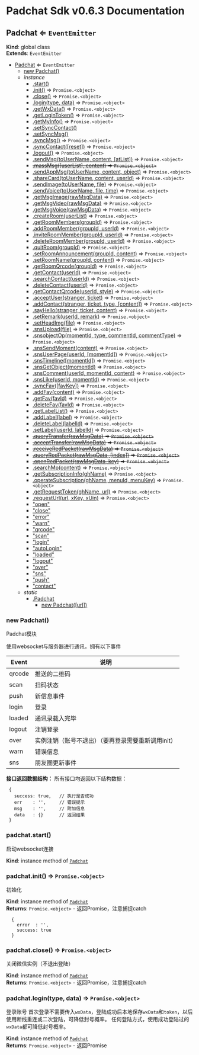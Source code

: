 # Padchat Sdk v0.6.3 Documentation

<a name="Padchat"></a>

## Padchat ⇐ <code>EventEmitter</code>
**Kind**: global class  
**Extends**: <code>EventEmitter</code>  

* [Padchat](#Padchat) ⇐ <code>EventEmitter</code>
    * [new Padchat()](#new_Padchat_new)
    * _instance_
        * [.start()](#Padchat+start)
        * [.init()](#Padchat+init) ⇒ <code>Promise.&lt;object&gt;</code>
        * [.close()](#Padchat+close) ⇒ <code>Promise.&lt;object&gt;</code>
        * [.login(type, data)](#Padchat+login) ⇒ <code>Promise.&lt;object&gt;</code>
        * [.getWxData()](#Padchat+getWxData) ⇒ <code>Promise.&lt;object&gt;</code>
        * [.getLoginToken()](#Padchat+getLoginToken) ⇒ <code>Promise.&lt;object&gt;</code>
        * [.getMyInfo()](#Padchat+getMyInfo) ⇒ <code>Promise.&lt;object&gt;</code>
        * [.setSyncContact()](#Padchat+setSyncContact)
        * [.setSyncMsg()](#Padchat+setSyncMsg)
        * [.syncMsg()](#Padchat+syncMsg) ⇒ <code>Promise.&lt;object&gt;</code>
        * [.syncContact([reset])](#Padchat+syncContact) ⇒ <code>Promise.&lt;object&gt;</code>
        * [.logout()](#Padchat+logout) ⇒ <code>Promise.&lt;object&gt;</code>
        * [.sendMsg(toUserName, content, [atList])](#Padchat+sendMsg) ⇒ <code>Promise.&lt;object&gt;</code>
        * ~~[.massMsg([userList], content)](#Padchat+massMsg) ⇒ <code>Promise.&lt;object&gt;</code>~~
        * [.sendAppMsg(toUserName, content, object)](#Padchat+sendAppMsg) ⇒ <code>Promise.&lt;object&gt;</code>
        * [.shareCard(toUserName, content, userId)](#Padchat+shareCard) ⇒ <code>Promise.&lt;object&gt;</code>
        * [.sendImage(toUserName, file)](#Padchat+sendImage) ⇒ <code>Promise.&lt;object&gt;</code>
        * [.sendVoice(toUserName, file, time)](#Padchat+sendVoice) ⇒ <code>Promise.&lt;object&gt;</code>
        * [.getMsgImage(rawMsgData)](#Padchat+getMsgImage) ⇒ <code>Promise.&lt;object&gt;</code>
        * [.getMsgVideo(rawMsgData)](#Padchat+getMsgVideo) ⇒ <code>Promise.&lt;object&gt;</code>
        * [.getMsgVoice(rawMsgData)](#Padchat+getMsgVoice) ⇒ <code>Promise.&lt;object&gt;</code>
        * [.createRoom(userList)](#Padchat+createRoom) ⇒ <code>Promise.&lt;object&gt;</code>
        * [.getRoomMembers(groupId)](#Padchat+getRoomMembers) ⇒ <code>Promise.&lt;object&gt;</code>
        * [.addRoomMember(groupId, userId)](#Padchat+addRoomMember) ⇒ <code>Promise.&lt;object&gt;</code>
        * [.inviteRoomMember(groupId, userId)](#Padchat+inviteRoomMember) ⇒ <code>Promise.&lt;object&gt;</code>
        * [.deleteRoomMember(groupId, userId)](#Padchat+deleteRoomMember) ⇒ <code>Promise.&lt;object&gt;</code>
        * [.quitRoom(groupId)](#Padchat+quitRoom) ⇒ <code>Promise.&lt;object&gt;</code>
        * [.setRoomAnnouncement(groupId, content)](#Padchat+setRoomAnnouncement) ⇒ <code>Promise.&lt;object&gt;</code>
        * [.setRoomName(groupId, content)](#Padchat+setRoomName) ⇒ <code>Promise.&lt;object&gt;</code>
        * [.getRoomQrcode(groupId)](#Padchat+getRoomQrcode) ⇒ <code>Promise.&lt;object&gt;</code>
        * [.getContact(userId)](#Padchat+getContact) ⇒ <code>Promise.&lt;object&gt;</code>
        * [.searchContact(userId)](#Padchat+searchContact) ⇒ <code>Promise.&lt;object&gt;</code>
        * [.deleteContact(userId)](#Padchat+deleteContact) ⇒ <code>Promise.&lt;object&gt;</code>
        * [.getContactQrcode(userId, style)](#Padchat+getContactQrcode) ⇒ <code>Promise.&lt;object&gt;</code>
        * [.acceptUser(stranger, ticket)](#Padchat+acceptUser) ⇒ <code>Promise.&lt;object&gt;</code>
        * [.addContact(stranger, ticket, type, [content])](#Padchat+addContact) ⇒ <code>Promise.&lt;object&gt;</code>
        * [.sayHello(stranger, ticket, content)](#Padchat+sayHello) ⇒ <code>Promise.&lt;object&gt;</code>
        * [.setRemark(userId, remark)](#Padchat+setRemark) ⇒ <code>Promise.&lt;object&gt;</code>
        * [.setHeadImg(file)](#Padchat+setHeadImg) ⇒ <code>Promise.&lt;object&gt;</code>
        * [.snsUpload(file)](#Padchat+snsUpload) ⇒ <code>Promise.&lt;object&gt;</code>
        * [.snsobjectOp(momentId, type, commentId, commentType)](#Padchat+snsobjectOp) ⇒ <code>Promise.&lt;object&gt;</code>
        * [.snsSendMoment(content)](#Padchat+snsSendMoment) ⇒ <code>Promise.&lt;object&gt;</code>
        * [.snsUserPage(userId, [momentId])](#Padchat+snsUserPage) ⇒ <code>Promise.&lt;object&gt;</code>
        * [.snsTimeline([momentId])](#Padchat+snsTimeline) ⇒ <code>Promise.&lt;object&gt;</code>
        * [.snsGetObject(momentId)](#Padchat+snsGetObject) ⇒ <code>Promise.&lt;object&gt;</code>
        * [.snsComment(userId, momentId, content)](#Padchat+snsComment) ⇒ <code>Promise.&lt;object&gt;</code>
        * [.snsLike(userId, momentId)](#Padchat+snsLike) ⇒ <code>Promise.&lt;object&gt;</code>
        * [.syncFav([favKey])](#Padchat+syncFav) ⇒ <code>Promise.&lt;object&gt;</code>
        * [.addFav(content)](#Padchat+addFav) ⇒ <code>Promise.&lt;object&gt;</code>
        * [.getFav(favId)](#Padchat+getFav) ⇒ <code>Promise.&lt;object&gt;</code>
        * [.deleteFav(favId)](#Padchat+deleteFav) ⇒ <code>Promise.&lt;object&gt;</code>
        * [.getLabelList()](#Padchat+getLabelList) ⇒ <code>Promise.&lt;object&gt;</code>
        * [.addLabel(label)](#Padchat+addLabel) ⇒ <code>Promise.&lt;object&gt;</code>
        * [.deleteLabel(labelId)](#Padchat+deleteLabel) ⇒ <code>Promise.&lt;object&gt;</code>
        * [.setLabel(userId, labelId)](#Padchat+setLabel) ⇒ <code>Promise.&lt;object&gt;</code>
        * ~~[.queryTransfer(rawMsgData)](#Padchat+queryTransfer) ⇒ <code>Promise.&lt;object&gt;</code>~~
        * ~~[.acceptTransfer(rawMsgData)](#Padchat+acceptTransfer) ⇒ <code>Promise.&lt;object&gt;</code>~~
        * ~~[.receiveRedPacket(rawMsgData)](#Padchat+receiveRedPacket) ⇒ <code>Promise.&lt;object&gt;</code>~~
        * ~~[.queryRedPacket(rawMsgData, [index])](#Padchat+queryRedPacket) ⇒ <code>Promise.&lt;object&gt;</code>~~
        * ~~[.openRedPacket(rawMsgData, key)](#Padchat+openRedPacket) ⇒ <code>Promise.&lt;object&gt;</code>~~
        * [.searchMp(content)](#Padchat+searchMp) ⇒ <code>Promise.&lt;object&gt;</code>
        * [.getSubscriptionInfo(ghName)](#Padchat+getSubscriptionInfo) ⇒ <code>Promise.&lt;object&gt;</code>
        * [.operateSubscription(ghName, menuId, menuKey)](#Padchat+operateSubscription) ⇒ <code>Promise.&lt;object&gt;</code>
        * [.getRequestToken(ghName, url)](#Padchat+getRequestToken) ⇒ <code>Promise.&lt;object&gt;</code>
        * [.requestUrl(url, xKey, xUin)](#Padchat+requestUrl) ⇒ <code>Promise.&lt;object&gt;</code>
        * ["open"](#Padchat+event_open)
        * ["close"](#Padchat+event_close)
        * ["error"](#Padchat+event_error)
        * ["warn"](#Padchat+event_warn)
        * ["qrcode"](#Padchat+event_qrcode)
        * ["scan"](#Padchat+event_scan)
        * ["login"](#Padchat+event_login)
        * ["autoLogin"](#Padchat+event_autoLogin)
        * ["loaded"](#Padchat+event_loaded)
        * ["logout"](#Padchat+event_logout)
        * ["over"](#Padchat+event_over)
        * ["sns"](#Padchat+event_sns)
        * ["push"](#Padchat+event_push)
        * ["contact"](#Padchat+event_contact)
    * _static_
        * [.Padchat](#Padchat.Padchat)
            * [new Padchat([url])](#new_Padchat.Padchat_new)

<a name="new_Padchat_new"></a>

### new Padchat()
Padchat模块

使用websocket与服务器进行通讯，拥有以下事件

Event | 说明
---- | ----
qrcode | 推送的二维码
scan | 扫码状态
push | 新信息事件
login | 登录
loaded | 通讯录载入完毕
logout | 注销登录
over | 实例注销（账号不退出）（要再登录需要重新调用init）
warn | 错误信息
sns | 朋友圈更新事件

**接口返回数据结构：** 所有接口均返回以下结构数据：
```
 {
   success: true,   // 执行是否成功
   err    : '',     // 错误提示
   msg    : '',     // 附加信息
   data   : {}      // 返回结果
 }
```

<a name="Padchat+start"></a>

### padchat.start()
启动websocket连接

**Kind**: instance method of [<code>Padchat</code>](#Padchat)  
<a name="Padchat+init"></a>

### padchat.init() ⇒ <code>Promise.&lt;object&gt;</code>
初始化

**Kind**: instance method of [<code>Padchat</code>](#Padchat)  
**Returns**: <code>Promise.&lt;object&gt;</code> - 返回Promise<object>，注意捕捉catch
```
  {
    error  : '',
    success: true
  }
```  
<a name="Padchat+close"></a>

### padchat.close() ⇒ <code>Promise.&lt;object&gt;</code>
关闭微信实例（不退出登陆）

**Kind**: instance method of [<code>Padchat</code>](#Padchat)  
**Returns**: <code>Promise.&lt;object&gt;</code> - 返回Promise<object>，注意捕捉catch  
<a name="Padchat+login"></a>

### padchat.login(type, data) ⇒ <code>Promise.&lt;object&gt;</code>
登录账号
首次登录不需要传入`wxData`，登陆成功后本地保存`wxData`和`token`，以后使用断线重连或二次登陆，可降低封号概率。
任何登陆方式，使用成功登陆过的`wxData`都可降低封号概率。

**Kind**: instance method of [<code>Padchat</code>](#Padchat)  
**Returns**: <code>Promise.&lt;object&gt;</code> - 返回Promise<object>，注意捕捉catch
```
  {
    error  : '',
    msg    : '请使用手机微信扫码登陆！',
    success: true
  }
```  

| Param | Type | Default | Description |
| --- | --- | --- | --- |
| type | <code>string</code> | <code>&quot;qrcode&quot;</code> | 登录类型，默认为扫码登录 <br> `auto` **断线重连**，用于短时间使用`wxData`和`token`再次登录。`token`有效期很短，如果登陆失败，建议使用二次登陆方式 <br> `request` **二次登陆**。需要提供`wxData`和`token`数据，手机端会弹出确认框，点击后登陆。不容易封号 <br> `qrcode` **扫码登录**（现在此模式已经可以返回二维码内容的url了） <br> `phone` **手机验证码登录**，建议配合`wxData`使用 <br> `user` **账号密码登录**，建议配合`wxData`使用 |
| data | <code>object</code> |  | 附加数据 |
| [data.wxData] | <code>string</code> |  | 设备信息数据，登录后使用 `getDeviceInfo` 接口获得。<br>使用此数据可免设备安全验证，不容易封号 |
| [data.token] | <code>string</code> |  | 使用用任意方式登录成功后，使用 `getAutoLoginData` 接口获得。 <br>此token有过期时间，断开登录状态一段时间后会过期。 |
| [data.phone] | <code>string</code> |  | 手机号 |
| [data.code] | <code>string</code> |  | 手机验证码 |
| [data.username] | <code>string</code> |  | 用户名/qq号/手机号 |
| [data.password] | <code>string</code> |  | 密码 |

**Example** *(扫码登陆)*  
```js
const wx = new Padchat()
wx.on('open',()=>{
  await wx.init()
  await wx.login('qrcode',{wxData:'xxx'})
})
```
**Example** *(账号密码登陆)*  
```js
const wx = new Padchat()
wx.on('open',()=>{
  await wx.init()
  await wx.login('user',{wxData:'xxx',username:'name',password:'123456'})
})
```
**Example** *(手机验证码)*  
```js
const wx = new Padchat()
wx.on('open',()=>{
  await wx.init()
  await wx.login('phone',{wxData:'xxx',phone:'13512345678',code:'123456'})
})
```
**Example** *(断线重连)*  
```js
const wx = new Padchat()
wx.on('open',()=>{
  await wx.init()
  await wx.login('auto',{wxData:'xxx',token:'xxxxx'})
})
```
**Example** *(二次登陆)*  
```js
const wx = new Padchat()
wx.on('open',()=>{
  await wx.init()
  await wx.login('request',{wxData:'xxx',token:'xxxxx'})
})
```
<a name="Padchat+getWxData"></a>

### padchat.getWxData() ⇒ <code>Promise.&lt;object&gt;</code>
获取设备62数据

事实上，只要你有一次登陆成功，以后一直用这个62数据，不需要更换。

**Kind**: instance method of [<code>Padchat</code>](#Padchat)  
**Returns**: <code>Promise.&lt;object&gt;</code> - 返回Promise<object>，注意捕捉catch
```
  {
    error: '', success: true,
    data :
      {
        wxData: 'xxxxx'  //设备62数据
      }
  }
```  
<a name="Padchat+getLoginToken"></a>

### padchat.getLoginToken() ⇒ <code>Promise.&lt;object&gt;</code>
获取二次登陆数据

**Kind**: instance method of [<code>Padchat</code>](#Padchat)  
**Returns**: <code>Promise.&lt;object&gt;</code> - 返回Promise<object>，注意捕捉catch
```
  {
    error  : '',
    success: true,
    data   :
      {
        message: '',
        status : 0,
        token  : 'xxxx',   //二次登陆token
        uin    : 14900000  //微信号uin，唯一值
      }
  }
```  
<a name="Padchat+getMyInfo"></a>

### padchat.getMyInfo() ⇒ <code>Promise.&lt;object&gt;</code>
获取微信号信息

**Kind**: instance method of [<code>Padchat</code>](#Padchat)  
**Returns**: <code>Promise.&lt;object&gt;</code> - 返回Promise<object>，注意捕捉catch
```
  {
    error  : '',
    success: true,
    data:
      {
        userName: 'wxid_xxxx',   //微信号id，注意不一定是微信号，全局唯一
        uin     : 101234567      //微信号uin，全局唯一
      }
  }
```  
<a name="Padchat+setSyncContact"></a>

### padchat.setSyncContact()
设置是否同步联系人

**Kind**: instance method of [<code>Padchat</code>](#Padchat)  
<a name="Padchat+setSyncMsg"></a>

### padchat.setSyncMsg()
设置是否同步消息

**Kind**: instance method of [<code>Padchat</code>](#Padchat)  
<a name="Padchat+syncMsg"></a>

### padchat.syncMsg() ⇒ <code>Promise.&lt;object&gt;</code>
同步消息

使用此接口手动触发同步消息，一般用于刚登陆后调用，可立即开始同步消息。
否则会在有新消息时才开始同步消息。

**Kind**: instance method of [<code>Padchat</code>](#Padchat)  
**Returns**: <code>Promise.&lt;object&gt;</code> - 返回Promise<object>，注意捕捉catch  
<a name="Padchat+syncContact"></a>

### padchat.syncContact([reset]) ⇒ <code>Promise.&lt;object&gt;</code>
同步通讯录

使用此接口可以触发同步通讯录，如果设置`reset`为`true`，则在通讯录同步完毕后触发`loaded`事件

**Kind**: instance method of [<code>Padchat</code>](#Padchat)  
**Returns**: <code>Promise.&lt;object&gt;</code> - 返回Promise<object>，注意捕捉catch  

| Param | Type | Default | Description |
| --- | --- | --- | --- |
| [reset] | <code>boolean</code> | <code>false</code> | 是否重置通讯录加载完毕状态 |

<a name="Padchat+logout"></a>

### padchat.logout() ⇒ <code>Promise.&lt;object&gt;</code>
退出登录

**Kind**: instance method of [<code>Padchat</code>](#Padchat)  
**Returns**: <code>Promise.&lt;object&gt;</code> - 返回Promise<object>，注意捕捉catch  
<a name="Padchat+sendMsg"></a>

### padchat.sendMsg(toUserName, content, [atList]) ⇒ <code>Promise.&lt;object&gt;</code>
发送文字信息

**Kind**: instance method of [<code>Padchat</code>](#Padchat)  
**Returns**: <code>Promise.&lt;object&gt;</code> - 返回Promise<object>，注意捕捉catch
```
  {
    error: '', success: true,
    data : {
      message: '',
      msgId  : '5172746684759824075',
      status : 0
    }
  }
```  

| Param | Type | Default | Description |
| --- | --- | --- | --- |
| toUserName | <code>string</code> |  | 接收者的wxid |
| content | <code>string</code> |  | 内容文本 |
| [atList] | <code>Array.&lt;string&gt;</code> | <code>[]</code> | 向群内发信息时，要@的用户wxid数组。 内容文本中要有@同样数量的用户昵称，不足时，将自动前缀空白的@符号及换行符 |

**Example** *(at群成员示例 - content内@了群成员昵称)*  
```js
wx.sendMsg('123456@chatroom','@nickname1 @nickname2 message body',['wxid1','wxid2'])
// 显示内容:
// `@nickname1 @nickname2 message body`
```
**Example** *(at群成员示例 - content内遗漏@群成员: )*  
```js
wx.sendMsg('123456@chatroom','@nickname1 message body',['wxid1','wxid2','wxid3'])
// 显示内容:
// `@@
// @nickname1 message body`
```
<a name="Padchat+massMsg"></a>

### ~~padchat.massMsg([userList], content) ⇒ <code>Promise.&lt;object&gt;</code>~~
***Deprecated***

群发文字信息

FIXME: 此接口有问题，暂停使用

**Kind**: instance method of [<code>Padchat</code>](#Padchat)  
**Returns**: <code>Promise.&lt;object&gt;</code> - 返回Promise<object>，注意捕捉catch  

| Param | Type | Default | Description |
| --- | --- | --- | --- |
| [userList] | <code>Array.&lt;string&gt;</code> | <code>[]</code> | 接收者wxid数组 |
| content | <code>string</code> |  | 内容文本 |

<a name="Padchat+sendAppMsg"></a>

### padchat.sendAppMsg(toUserName, content, object) ⇒ <code>Promise.&lt;object&gt;</code>
发送App消息(含小程序)

**Kind**: instance method of [<code>Padchat</code>](#Padchat)  
**Returns**: <code>Promise.&lt;object&gt;</code> - 返回Promise<object>，注意捕捉catch
```
  {
    error: '', success: true,
    data : {
      message: '',
      msgId  : '2195811529497100215',
      status : 0
    }
  }
```  

| Param | Type | Description |
| --- | --- | --- |
| toUserName | <code>string</code> | 接收者的wxid |
| content | <code>object</code> \| <code>string</code> | app消息体文本(appmsg xml结构) |
| object | <code>object</code> | app消息体对象(消息体文本和对象二选一) |
| [object.appid] | <code>string</code> | appid，忽略即可 |
| [object.sdkver] | <code>string</code> | sdk版本，忽略即可 |
| [object.title] | <code>string</code> | 标题 |
| [object.des] | <code>string</code> | 描述 |
| [object.url] | <code>string</code> | 链接url |
| [object.thumburl] | <code>string</code> | 缩略图url |

**Example** *(发送app消息对象)*  
```js
// 直接在第二个参数中传入消息体对象
await wx.sendAppMsg('filehelper',{
      appid    = '',   //appid，忽略即可
      sdkver   = '',   //sdk版本，忽略即可
      title    = '',   //标题
      des      = '',   //描述
      url      = '',   //链接url
      thumburl = '',   //缩略图url
    })
```
**Example** *(发送app消息体文本)*  
```js
// 如第二个参数传入非空文本，则忽略第三个参数
await wx.sendAppMsg('filehelper','<appmsg><title>标题</title><des>描述</des><action>view</action><type>5</type><showtype>0</showtype><content></content><url>http://wx.qq.com</url><thumburl>http://wx.qq.com/logo.png</thumburl></appmsg>')
```
<a name="Padchat+shareCard"></a>

### padchat.shareCard(toUserName, content, userId) ⇒ <code>Promise.&lt;object&gt;</code>
分享名片

**Kind**: instance method of [<code>Padchat</code>](#Padchat)  
**Returns**: <code>Promise.&lt;object&gt;</code> - 返回Promise<object>，注意捕捉catch
```
  {
    error: '', success: true,
    data : {
      message: '',
      msgId  : '1797099903789182796',
      status : 0
    }
  }
```  

| Param | Type | Description |
| --- | --- | --- |
| toUserName | <code>string</code> | 接收者的wxid |
| content | <code>string</code> | 内容文本 |
| userId | <code>string</code> | 被分享人wxid |

<a name="Padchat+sendImage"></a>

### padchat.sendImage(toUserName, file) ⇒ <code>Promise.&lt;object&gt;</code>
发送图片消息

**Kind**: instance method of [<code>Padchat</code>](#Padchat)  
**Returns**: <code>Promise.&lt;object&gt;</code> - 返回Promise<object>，注意捕捉catch
```
  {
    error: '', success: true,
    data : {
      message: '',
      msgId  : '1797099903789182796',
      status : 0
    }
  }
```  

| Param | Type | Description |
| --- | --- | --- |
| toUserName | <code>string</code> | 接收者的wxid |
| file | <code>Buffer</code> \| <code>string</code> | 图片Buffer数据或base64 |

<a name="Padchat+sendVoice"></a>

### padchat.sendVoice(toUserName, file, time) ⇒ <code>Promise.&lt;object&gt;</code>
发送语音消息
注意：只能发送silk格式的语音文件

**Kind**: instance method of [<code>Padchat</code>](#Padchat)  
**Returns**: <code>Promise.&lt;object&gt;</code> - 返回Promise<object>，注意捕捉catch
```
  {
    error: '', success: true,
    data : {
      data   : 2490,                   //语音文件尺寸
      message: '',
      msgId  : '136722815749654341',
      size   : 0,
      status : 0
    }
  }
```  

| Param | Type | Default | Description |
| --- | --- | --- | --- |
| toUserName | <code>string</code> |  | 接收者的wxid |
| file | <code>Buffer</code> \| <code>string</code> |  | 语音Buffer数据或base64 |
| time | <code>number</code> | <code>0</code> | 语音时间，单位为毫秒 |

<a name="Padchat+getMsgImage"></a>

### padchat.getMsgImage(rawMsgData) ⇒ <code>Promise.&lt;object&gt;</code>
获取消息原始图片

在push事件中收到的data数据是缩略图图片数据，使用本接口获取原图数据

**Kind**: instance method of [<code>Padchat</code>](#Padchat)  
**Returns**: <code>Promise.&lt;object&gt;</code> - 返回Promise<object>，注意捕捉catch
```
  {
    success: true,
    data   :
      {
        image  : 'base64_xxxx',   //base64编码的原图数据
        message: '',
        size   : 8139,            //图片数据尺寸
        status : 0
      }
  }
```  

| Param | Type | Description |
| --- | --- | --- |
| rawMsgData | <code>object</code> | 推送的消息结构体，即`push`事件中收到的Object |

<a name="Padchat+getMsgVideo"></a>

### padchat.getMsgVideo(rawMsgData) ⇒ <code>Promise.&lt;object&gt;</code>
获取消息原始视频

在push事件中只获得推送通知，不包含视频数据，需要使用本接口获取视频文件数据

**Kind**: instance method of [<code>Padchat</code>](#Padchat)  
**Returns**: <code>Promise.&lt;object&gt;</code> - 返回Promise<object>，注意捕捉catch
```
  {
    success: true,
    data   :
      {
        message: '',
        size   : 160036,        //视频数据尺寸
        status : 0,
        video  : 'base64_xxxx'  //base64编码的视频数据
      }
  }
```  

| Param | Type | Description |
| --- | --- | --- |
| rawMsgData | <code>object</code> | 推送的消息结构体，即`push`事件中收到的Object |

<a name="Padchat+getMsgVoice"></a>

### padchat.getMsgVoice(rawMsgData) ⇒ <code>Promise.&lt;object&gt;</code>
获取消息语音数据

这个接口获取到的与push事件中接收到的数据一致，是base64编码的silk格式语音数据

BUG: 超过60Kb的语音数据，只能拉取到60Kb，也就是说大约36~40秒以上的语音会丢失后边部分语音内容

**Kind**: instance method of [<code>Padchat</code>](#Padchat)  
**Returns**: <code>Promise.&lt;object&gt;</code> - 返回Promise<object>，注意捕捉catch
```
  {
    success: true,
    data   :
      {
        message: '',
        size   : 2490,          //语音数据尺寸
        status : 0,
        voice  : 'base64_xxxx'  //base64编码的语音数据
      }
  }
```  

| Param | Type | Description |
| --- | --- | --- |
| rawMsgData | <code>object</code> | 推送的消息结构体，即`push`事件中收到的Object |

<a name="Padchat+createRoom"></a>

### padchat.createRoom(userList) ⇒ <code>Promise.&lt;object&gt;</code>
创建群

注意：如果有用户存在问题不能进群，则会建群失败。
但判断是否成功应以`userName`字段

**Kind**: instance method of [<code>Padchat</code>](#Padchat)  
**Returns**: <code>Promise.&lt;object&gt;</code> - 返回Promise<object>，注意捕捉catch
```
  {
    success: true,
    data   :
      {
        message : 'Everything is OK',    //操作结果提示，失败为`MemberList are wrong`
        status  : 0,
        userName: '5658541000@chatroom'  //如果建群成功，则返回群id
      }
  }
```  

| Param | Type | Description |
| --- | --- | --- |
| userList | <code>Array.&lt;string&gt;</code> | 用户wxid数组 |

<a name="Padchat+getRoomMembers"></a>

### padchat.getRoomMembers(groupId) ⇒ <code>Promise.&lt;object&gt;</code>
获取群成员信息

**Kind**: instance method of [<code>Padchat</code>](#Padchat)  
**Returns**: <code>Promise.&lt;object&gt;</code> - 返回Promise<object>，注意捕捉catch
```
  {
    success: true,
    data   :
      {
        chatroomId: 700000001,
        count     : 3,           //群成员数量
        member    :              //群成员列表
         [{
            bigHead         : 'http://wx.qlogo.cn/xxx/0',     //大头像url
            chatroomNickName: '',                             //群内昵称
            invitedBy       : 'binsee',                       //进群邀请人
            nickName        : '小木匠',                          //昵称
            smallHead       : 'http://wx.qlogo.cn/xxx/132',   //小头像url
            userName        : 'wxid_xxxx'                     //wxid
          }],
        message : '',
        status  : 0,
        userName: '5658541000@chatroom'  //群id
      }
  }
```  

| Param | Type | Description |
| --- | --- | --- |
| groupId | <code>string</code> | 群id |

<a name="Padchat+addRoomMember"></a>

### padchat.addRoomMember(groupId, userId) ⇒ <code>Promise.&lt;object&gt;</code>
添加群成员

**Kind**: instance method of [<code>Padchat</code>](#Padchat)  
**Returns**: <code>Promise.&lt;object&gt;</code> - 返回Promise<object>，注意捕捉catch
```
  {
    success: true,
    data   : {
      message: 'Everything is OK',   //失败为`MemberList are wrong`
      status : 0
    }
  }
```  

| Param | Type | Description |
| --- | --- | --- |
| groupId | <code>string</code> | 群id |
| userId | <code>string</code> | 用户wxid |

<a name="Padchat+inviteRoomMember"></a>

### padchat.inviteRoomMember(groupId, userId) ⇒ <code>Promise.&lt;object&gt;</code>
邀请群成员
会给对方发送一条邀请消息，无法判断对方是否真的接收到

**Kind**: instance method of [<code>Padchat</code>](#Padchat)  
**Returns**: <code>Promise.&lt;object&gt;</code> - 返回Promise<object>，注意捕捉catch
```
  {
    success: true,
    data   : {
      message: '',
      status : 0
    }
  }
```  

| Param | Type | Description |
| --- | --- | --- |
| groupId | <code>string</code> | 群id |
| userId | <code>string</code> | 用户wxid |

<a name="Padchat+deleteRoomMember"></a>

### padchat.deleteRoomMember(groupId, userId) ⇒ <code>Promise.&lt;object&gt;</code>
删除群成员

**Kind**: instance method of [<code>Padchat</code>](#Padchat)  
**Returns**: <code>Promise.&lt;object&gt;</code> - 返回Promise<object>，注意捕捉catch
```
  {
    success: true,
    data   : {
      message: '',
      status : 0
    }
  }
```  

| Param | Type | Description |
| --- | --- | --- |
| groupId | <code>string</code> | 群id |
| userId | <code>string</code> | 用户wxid |

<a name="Padchat+quitRoom"></a>

### padchat.quitRoom(groupId) ⇒ <code>Promise.&lt;object&gt;</code>
退出群

**Kind**: instance method of [<code>Padchat</code>](#Padchat)  
**Returns**: <code>Promise.&lt;object&gt;</code> - 返回Promise<object>，注意捕捉catch
```
  {
    success: true,
    data   : {
      message: '',
      status : 0
    }
  }
```  

| Param | Type | Description |
| --- | --- | --- |
| groupId | <code>string</code> | 群id |

<a name="Padchat+setRoomAnnouncement"></a>

### padchat.setRoomAnnouncement(groupId, content) ⇒ <code>Promise.&lt;object&gt;</code>
设置群公告

**Kind**: instance method of [<code>Padchat</code>](#Padchat)  
**Returns**: <code>Promise.&lt;object&gt;</code> - 返回Promise<object>，注意捕捉catch
```
  {
    success: true,
    data   : {
      message: '',
      status : 0
    }
  }
```  

| Param | Type | Description |
| --- | --- | --- |
| groupId | <code>string</code> | 群id |
| content | <code>string</code> | 群公告内容 |

<a name="Padchat+setRoomName"></a>

### padchat.setRoomName(groupId, content) ⇒ <code>Promise.&lt;object&gt;</code>
设置群名称

**Kind**: instance method of [<code>Padchat</code>](#Padchat)  
**Returns**: <code>Promise.&lt;object&gt;</code> - 返回Promise<object>，注意捕捉catch
```
  {
    success: true,
    data   : {
      message: '',
      status : 0
    }
  }
```  

| Param | Type | Description |
| --- | --- | --- |
| groupId | <code>string</code> | 群id |
| content | <code>string</code> | 群名称 |

<a name="Padchat+getRoomQrcode"></a>

### padchat.getRoomQrcode(groupId) ⇒ <code>Promise.&lt;object&gt;</code>
获取微信群二维码

**Kind**: instance method of [<code>Padchat</code>](#Padchat)  
**Returns**: <code>Promise.&lt;object&gt;</code> - 返回Promise<object>，注意捕捉catch
```
  {
    success: true,
    data   :
      {
        footer : '该二维码7天内(4月13日前)有效，重新进入将更新',
        message: '',
        qrCode : '',                            //进群二维码图片base64
        status : 0
      }
  }
```  

| Param | Type | Description |
| --- | --- | --- |
| groupId | <code>string</code> | 群id |

<a name="Padchat+getContact"></a>

### padchat.getContact(userId) ⇒ <code>Promise.&lt;object&gt;</code>
获取用户/群信息

**Kind**: instance method of [<code>Padchat</code>](#Padchat)  
**Returns**: <code>Promise.&lt;object&gt;</code> - 返回Promise<object>，注意捕捉catch

微信用户/公众号返回：

```
  {
    success: true,
    data   :
      {
        bigHead        : 'http://wx.qlogo.cn/xxx/0',     //大头像url
        city           : 'mesa',                         //城市
        country        : 'CN',                           //国家
        intro          : '',                             //简介（公众号主体）
        label          : '',                             //（标签）
        message        : '',
        nickName       : '杉木',                           //昵称
        provincia      : 'Henan',                        //省份
        pyInitial      : 'SM',                           //昵称拼音简写
        quanPin        : 'shamu',                        //昵称拼音
        remark         : '',                             //备注
        remarkPyInitial: '',                             //备注拼音简写
        remarkQuanPin  : '',                             //备注拼音
        sex            : 1,                              //性别：1男2女
        signature      : '签名',                           //个性签名
        smallHead      : 'http://wx.qlogo.cn/xxx/132',   //小头像url
        status         : 0,
        stranger       : 'v1_xxx@stranger',              //用户v1码，从未加过好友则为空
        ticket         : 'v2_xxx@stranger',              //用户v2码，如果非空则为单向好友(非对方好友)
        userName       : 'binxxx'                        //用户wxid
      }
  }
```

微信群返回:

```
  {
    success: true,
    data   : {
      city           : '',
      country        : '',
      intro          : '',
      label          : '',
      member         : [],                            //群成员wxid数组
      message        : '',
      provincia      : '',
      remark         : '',
      sex            : 0,
      signature      : '',
      status         : 0,
      stranger       : 'v1_xxx@stranger',
      ticket         : '',
      bigHead        : '',
      chatroomId     : 700001234,
      chatroomOwner  : 'wxid_xxx',
      maxMemberCount : 500,                           //群最大人数
      memberCount    : 377,                           //群当前人数
      nickName       : 'Wechaty Developers\' Home',   //群名称
      pyInitial      : 'WECHATYDEVELOPERSHOME',
      quanPin        : 'WechatyDevelopersHome',
      remarkPyInitial: '',
      remarkQuanPin  : '',
      smallHead      : 'http://wx.qlogo.cn/xxx/0',    //群头像url
      userName       : '1234567890@chatroom'
    }
  }
```  

| Param | Type | Description |
| --- | --- | --- |
| userId | <code>string</code> | 用户wxid/群id |

<a name="Padchat+searchContact"></a>

### padchat.searchContact(userId) ⇒ <code>Promise.&lt;object&gt;</code>
搜索用户
可用此接口来判断是否已经加对方为好友

**Kind**: instance method of [<code>Padchat</code>](#Padchat)  
**Returns**: <code>Promise.&lt;object&gt;</code> - 返回Promise<object>，注意捕捉catch
```
  {
    success: true,
    data   :
      {
        bigHead  : 'http://wx.qlogo.cn/xxx/0',     //大头像url
        city     : 'mesa',                         //城市
        country  : 'CN',                           //国家
        message  : '',
        nickName : '杉木',                           //昵称
        provincia: 'Henan',                        //省份
        pyInitial: 'SM',                           //昵称拼音简写
        quanPin  : 'shamu',                        //昵称拼音
        sex      : 1,                              //性别：1男2女
        signature: '签名',                           //个性签名
        smallHead: 'http://wx.qlogo.cn/xxx/132',   //小头像url
        status   : 0,
        stranger : 'v1_xxx@stranger',              //好友为空，非好友显示v2码
        userName : 'binxxx'                        //是自己好友显示wxid，非好友为v1码
      }
  }
```  

| Param | Type | Description |
| --- | --- | --- |
| userId | <code>string</code> | 用户wxid |

<a name="Padchat+deleteContact"></a>

### padchat.deleteContact(userId) ⇒ <code>Promise.&lt;object&gt;</code>
删除好友

**Kind**: instance method of [<code>Padchat</code>](#Padchat)  
**Returns**: <code>Promise.&lt;object&gt;</code> - 返回Promise<object>，注意捕捉catch
```
  {
    success: true,
    data   : {
      message: '',
      status : 0
    }
  }
```  

| Param | Type | Description |
| --- | --- | --- |
| userId | <code>string</code> | 用户wxid |

<a name="Padchat+getContactQrcode"></a>

### padchat.getContactQrcode(userId, style) ⇒ <code>Promise.&lt;object&gt;</code>
获取用户二维码
仅限获取自己的二维码，无法获取其他人的二维码

**Kind**: instance method of [<code>Padchat</code>](#Padchat)  
**Returns**: <code>Promise.&lt;object&gt;</code> - 返回Promise<object>，注意捕捉catch
```
  {
    success: true,
    data   :
      {
        footer : '',
        message: '',
        qrCode : '',   //二维码图片base64
        status : 0
      }
  }
```  

| Param | Type | Default | Description |
| --- | --- | --- | --- |
| userId | <code>string</code> |  | 用户wxid |
| style | <code>Number</code> | <code>0</code> | 二维码风格。可用范围0-3 |

<a name="Padchat+acceptUser"></a>

### padchat.acceptUser(stranger, ticket) ⇒ <code>Promise.&lt;object&gt;</code>
通过好友验证

**Kind**: instance method of [<code>Padchat</code>](#Padchat)  
**Returns**: <code>Promise.&lt;object&gt;</code> - 返回Promise<object>，注意捕捉catch
```
  {
    success: true,
    data   : {
      message: '',
      status : 0
    }
  }
```  

| Param | Type | Description |
| --- | --- | --- |
| stranger | <code>string</code> | 用户stranger数据 |
| ticket | <code>string</code> | 用户ticket数据 |

<a name="Padchat+addContact"></a>

### padchat.addContact(stranger, ticket, type, [content]) ⇒ <code>Promise.&lt;object&gt;</code>
添加好友

**Kind**: instance method of [<code>Padchat</code>](#Padchat)  
**Returns**: <code>Promise.&lt;object&gt;</code> - 返回Promise<object>，注意捕捉catch
```
  {
    success: true,
    data   : {
      message: '',
      status : 0    //如果对方设置了验证，会返回-44
    }
  }
```  

| Param | Type | Default | Description |
| --- | --- | --- | --- |
| stranger | <code>string</code> |  | 用户stranger数据 |
| ticket | <code>string</code> |  | 用户ticket数据 |
| type | <code>Number</code> | <code>3</code> | 添加好友途径   <br> `0` : 通过微信号搜索   <br> `1` : 搜索QQ号   <br> `3` : 通过微信号搜索   <br> `4` : 通过QQ好友添加   <br> `8` : 通过群聊   <br> `12`: 来自QQ好友   <br> `14`: 通过群聊   <br> `15`: 通过搜索手机号   <br> `17`: 通过名片分享      //未验证   <br> `22`: 通过摇一摇打招呼方式  //未验证   <br> `25`: 通过漂流瓶       //未验证   <br> `30`: 通过二维码方式     //未验证 |
| [content] | <code>string</code> | <code>&quot;&#x27;&#x27;&quot;</code> | 验证信息 |

<a name="Padchat+sayHello"></a>

### padchat.sayHello(stranger, ticket, content) ⇒ <code>Promise.&lt;object&gt;</code>
打招呼
如果已经是好友，会收到由系统自动发送，来自对方的一条文本信息
“xx已通过你的朋友验证请求，现在可以开始聊天了”

**Kind**: instance method of [<code>Padchat</code>](#Padchat)  
**Returns**: <code>Promise.&lt;object&gt;</code> - 返回Promise<object>，注意捕捉catch
```
  {
    success: true,
    data   : {
      message: '',
      status : 0
    }
  }
```  

| Param | Type | Description |
| --- | --- | --- |
| stranger | <code>string</code> | 用户stranger数据 |
| ticket | <code>string</code> | 用户ticket数据 |
| content | <code>string</code> | 打招呼内容 |

<a name="Padchat+setRemark"></a>

### padchat.setRemark(userId, remark) ⇒ <code>Promise.&lt;object&gt;</code>
设置备注

**Kind**: instance method of [<code>Padchat</code>](#Padchat)  
**Returns**: <code>Promise.&lt;object&gt;</code> - 返回Promise<object>，注意捕捉catch
```
  {
    success: true,
    data   : {
      message: '',
      status : 0
    }
  }
```  

| Param | Type | Description |
| --- | --- | --- |
| userId | <code>string</code> | 用户wxid |
| remark | <code>string</code> | 备注名称 |

<a name="Padchat+setHeadImg"></a>

### padchat.setHeadImg(file) ⇒ <code>Promise.&lt;object&gt;</code>
设置头像

**Kind**: instance method of [<code>Padchat</code>](#Padchat)  
**Returns**: <code>Promise.&lt;object&gt;</code> - 返回Promise<object>，注意捕捉catch
```
    {
      success: true,
      data   :
        {
          bigHead  : 'http://wx.qlogo.cn/mmhead/ver_1/xxx/0',
          data     : 1527,                                        //图片文件尺寸
          message  : '',
          size     : 1527,                                        //图片文件尺寸
          smallHead: 'http://wx.qlogo.cn/mmhead/ver_1/xxx/132',
          status   : 0
        }
    }
```  

| Param | Type | Description |
| --- | --- | --- |
| file | <code>Buffer</code> \| <code>string</code> | 图片Buffer数据或base64 |

<a name="Padchat+snsUpload"></a>

### padchat.snsUpload(file) ⇒ <code>Promise.&lt;object&gt;</code>
上传图片到朋友圈
NOTE: 此接口只能上传图片，并不会将图片发到朋友圈中

**Kind**: instance method of [<code>Padchat</code>](#Padchat)  
**Returns**: <code>Promise.&lt;object&gt;</code> - 返回Promise<object>，注意捕捉catch
```
    {
      success: true,
      data   :
        {
          bigHead  : 'http://mmsns.qpic.cn/mmsns/xxx/0',
          data     : 1527,                                   //图片文件尺寸
          message  : '',
          size     : 1527,                                   //图片文件尺寸
          smallHead: 'http://mmsns.qpic.cn/mmsns/xxx/150',
          status   : 0
        }
    }
```  

| Param | Type | Description |
| --- | --- | --- |
| file | <code>Buffer</code> \| <code>string</code> | 图片Buffer数据或base64 |

<a name="Padchat+snsobjectOp"></a>

### padchat.snsobjectOp(momentId, type, commentId, commentType) ⇒ <code>Promise.&lt;object&gt;</code>
操作朋友圈

**Kind**: instance method of [<code>Padchat</code>](#Padchat)  
**Returns**: <code>Promise.&lt;object&gt;</code> - 返回Promise<object>，注意捕捉catch
```
  {
    success: true,
    data   : {
      message: '',
      status : 0
    }
  }
```  

| Param | Type | Default | Description |
| --- | --- | --- | --- |
| momentId | <code>string</code> |  | 朋友圈信息id |
| type | <code>Number</code> |  | 操作类型，1为删除朋友圈，4为删除评论，5为取消赞 |
| commentId | <code>Number</code> |  | 操作类型，当type为4时，对应删除评论的id，其他状态为0 |
| commentType | <code>Number</code> | <code>2</code> | 操作类型，当删除评论时可用，需与评论type字段一致 |

<a name="Padchat+snsSendMoment"></a>

### padchat.snsSendMoment(content) ⇒ <code>Promise.&lt;object&gt;</code>
发朋友圈

**Kind**: instance method of [<code>Padchat</code>](#Padchat)  
**Returns**: <code>Promise.&lt;object&gt;</code> - 返回Promise<object>，注意捕捉catch
```
  {
    success: true,
    data   :
      {
        data:
          {
            create_time: 1523015689,
            description:              //朋友圈信息xml结构体文本
            '<Timelineobject><id>12775981595019653292</id><username>wxid_xxx</username><createTime>1523015689</createTime><contentDesc>来自代码发的朋友圈</contentDesc><contentDescShowType>0</contentDescShowType><contentDescScene>3</contentDescScene><private>0</private><sightFolded>0</sightFolded><appInfo><id></id><version></version><appName></appName><installUrl></installUrl><fromUrl></fromUrl><isForceUpdate>0</isForceUpdate></appInfo><sourceUserName></sourceUserName><sourceNickName></sourceNickName><statisticsData></statisticsData><statExtStr></statExtStr><Contentobject><contentStyle>2</contentStyle><title></title><description></description><mediaList></mediaList><contentUrl></contentUrl></Contentobject><actionInfo><appMsg><messageAction></messageAction></appMsg></actionInfo><location poiClassifyId="" poiName="" poiAddress="" poiClassifyType="0" city=""></location><publicUserName></publicUserName><streamvideo><streamvideourl></streamvideourl><streamvideothumburl></streamvideothumburl><streamvideoweburl></streamvideoweburl></streamvideo></Timelineobject>',
            id       : '12775981595019653292',   //朋友圈信息id
            nick_name: '小木匠',
            user_name: 'wxid_xxxx'
          },
        message: '',
        status : 0
      }
  }
```  

| Param | Type | Description |
| --- | --- | --- |
| content | <code>string</code> | 文本内容或`Timelineobject`结构体文本 |

<a name="Padchat+snsUserPage"></a>

### padchat.snsUserPage(userId, [momentId]) ⇒ <code>Promise.&lt;object&gt;</code>
查看用户朋友圈

**Kind**: instance method of [<code>Padchat</code>](#Padchat)  
**Returns**: <code>Promise.&lt;object&gt;</code> - 返回Promise<object>，注意捕捉catch
```
  {
    success: true,
    data   :
      {
        count: 1,
        data :     //朋友圈信息结构数组（无评论和点赞数据）
          [{
            create_time: 1523015689,
            description: '<Timelineobject><id>12775981595019653292</id><username>wxid_xxx</username><createTime>1523015689</createTime><contentDesc>来自代码发的朋友圈</contentDesc><contentDescShowType>0</contentDescShowType><contentDescScene>3</contentDescScene><private>0</private> <sightFolded>0</sightFolded> <appInfo><id></id><version></version><appName></appName><installUrl></installUrl><fromUrl></fromUrl><isForceUpdate>0</isForceUpdate></appInfo> <sourceUserName></sourceUserName> <sourceNickName></sourceNickName> <statisticsData></statisticsData> <statExtStr></statExtStr> <Contentobject><contentStyle>2</contentStyle><title></title><description></description><mediaList></mediaList><contentUrl></contentUrl></Contentobject> <actionInfo><appMsg><messageAction></messageAction></appMsg></actionInfo> <location poiClassifyId="" poiName="" poiAddress="" poiClassifyType="0" city=""></location> <publicUserName></publicUserName> <streamvideo><streamvideourl></streamvideourl><streamvideothumburl></streamvideothumburl><streamvideoweburl></streamvideoweburl></streamvideo></Timelineobject> ',
            id         : '12775981595019653292',
            nick_name  : '小木匠',
            user_name  : 'wxid_xxx'
          }],
        message: '',
        page   : '81cb2ad01ebc219f',
        status : 0
      }
  }
```  

| Param | Type | Default | Description |
| --- | --- | --- | --- |
| userId | <code>string</code> |  | 用户wxid |
| [momentId] | <code>string</code> | <code>&quot;&#x27;&#x27;&quot;</code> | 朋友圈信息id 首次传入空即获取第一页，以后传入上次拉取的最后一条信息id |

<a name="Padchat+snsTimeline"></a>

### padchat.snsTimeline([momentId]) ⇒ <code>Promise.&lt;object&gt;</code>
查看朋友圈动态

**Kind**: instance method of [<code>Padchat</code>](#Padchat)  
**Returns**: <code>Promise.&lt;object&gt;</code> - 返回Promise<object>，注意捕捉catch
```
  {
    success: true,
    data   :
      {
        count: 1,
        data :     //朋友圈信息结构数组（无评论和点赞数据）
          [{
            create_time: 1523015689,
            description: '<Timelineobject><id>12775981595019653292</id><username>wxid_xxx</username><createTime>1523015689</createTime><contentDesc>来自代码发的朋友圈</contentDesc><contentDescShowType>0</contentDescShowType><contentDescScene>3</contentDescScene><private>0</private> <sightFolded>0</sightFolded> <appInfo><id></id><version></version><appName></appName><installUrl></installUrl><fromUrl></fromUrl><isForceUpdate>0</isForceUpdate></appInfo> <sourceUserName></sourceUserName> <sourceNickName></sourceNickName> <statisticsData></statisticsData> <statExtStr></statExtStr> <Contentobject><contentStyle>2</contentStyle><title></title><description></description><mediaList></mediaList><contentUrl></contentUrl></Contentobject> <actionInfo><appMsg><messageAction></messageAction></appMsg></actionInfo> <location poiClassifyId="" poiName="" poiAddress="" poiClassifyType="0" city=""></location> <publicUserName></publicUserName> <streamvideo><streamvideourl></streamvideourl><streamvideothumburl></streamvideothumburl><streamvideoweburl></streamvideoweburl></streamvideo></Timelineobject> ',
            id         : '12775981595019653292',
            nick_name  : '小木匠',
            user_name  : 'wxid_xxx'
          }],
        message: '',
        page   : '81cb2ad01ebc219f',
        status : 0
      }
  }
```  

| Param | Type | Default | Description |
| --- | --- | --- | --- |
| [momentId] | <code>string</code> | <code>&quot;&#x27;&#x27;&quot;</code> | 朋友圈信息id 首次传入空即获取第一页，以后传入上次拉取的最后一条信息id |

<a name="Padchat+snsGetObject"></a>

### padchat.snsGetObject(momentId) ⇒ <code>Promise.&lt;object&gt;</code>
获取朋友圈信息详情

**Kind**: instance method of [<code>Padchat</code>](#Padchat)  
**Returns**: <code>Promise.&lt;object&gt;</code> - 返回Promise<object>，注意捕捉catch
```
  {
    success: true,
    data   : {
      data   : {},   //朋友圈信息结构
      message: '',
      status : 0
    }
  }
```  

| Param | Type | Description |
| --- | --- | --- |
| momentId | <code>string</code> | 朋友圈信息id |

<a name="Padchat+snsComment"></a>

### padchat.snsComment(userId, momentId, content) ⇒ <code>Promise.&lt;object&gt;</code>
评论朋友圈

**Kind**: instance method of [<code>Padchat</code>](#Padchat)  
**Returns**: <code>Promise.&lt;object&gt;</code> - 返回Promise<object>，注意捕捉catch
```
  {
    success: true,
    data   : {
      data   : {},   //朋友圈信息结构
      message: '',
      status : 0
    }
  }
```  

| Param | Type | Description |
| --- | --- | --- |
| userId | <code>string</code> | 用户wxid |
| momentId | <code>string</code> | 朋友圈信息id |
| content | <code>string</code> | 内容文本 |

<a name="Padchat+snsLike"></a>

### padchat.snsLike(userId, momentId) ⇒ <code>Promise.&lt;object&gt;</code>
朋友圈点赞

**Kind**: instance method of [<code>Padchat</code>](#Padchat)  
**Returns**: <code>Promise.&lt;object&gt;</code> - 返回Promise<object>，注意捕捉catch
```
  {
    success: true,
    data   : {
      data   : {},   //朋友圈信息结构
      message: '',
      status : 0
    }
  }
```  

| Param | Type | Description |
| --- | --- | --- |
| userId | <code>string</code> | 用户wxid |
| momentId | <code>string</code> | 朋友圈信息id |

<a name="Padchat+syncFav"></a>

### padchat.syncFav([favKey]) ⇒ <code>Promise.&lt;object&gt;</code>
同步收藏消息

**Kind**: instance method of [<code>Padchat</code>](#Padchat)  
**Returns**: <code>Promise.&lt;object&gt;</code> - 返回Promise<object>，注意捕捉catch
```
  {
    success: true,
    data   :
      {
        continue: 0,
        data    :     //收藏消息列表，如果没有则为null
          [
            {
              flag: 0,            //首次标志，0为有效，1为已取消收藏
              id  : 3,            //收藏id
              seq : 652265243,    //收藏随机值
              time: 1515042008,   //收藏时间
              type: 5             //收藏类型：1文本;2图片;3语音;4视频;5图文消息
            }
          ],
        key    : 'kzTKsdjD6PM0bbQv+oP7vQ==',   //下次的同步key，类似分页
        message: '',
        status : 0
      }
  }
```  

| Param | Type | Default | Description |
| --- | --- | --- | --- |
| [favKey] | <code>string</code> | <code>&quot;&#x27;&#x27;&quot;</code> | 同步key，首次不用传入 |

<a name="Padchat+addFav"></a>

### padchat.addFav(content) ⇒ <code>Promise.&lt;object&gt;</code>
添加收藏

**Kind**: instance method of [<code>Padchat</code>](#Padchat)  
**Returns**: <code>Promise.&lt;object&gt;</code> - 返回Promise<object>，注意捕捉catch  

| Param | Type | Description |
| --- | --- | --- |
| content | <code>string</code> | 内容文本 |

<a name="Padchat+getFav"></a>

### padchat.getFav(favId) ⇒ <code>Promise.&lt;object&gt;</code>
获取收藏消息详情

**Kind**: instance method of [<code>Padchat</code>](#Padchat)  
**Returns**: <code>Promise.&lt;object&gt;</code> - 返回Promise<object>，注意捕捉catch
```
  {
    success: true,
    data   :
      {
        data:
          [
            , {
              flag  : 0,   //收藏状态：0为有效，1为无效(已删除)
              id    : 3,   //收藏id，如果为0则为无效收藏
              object:      //收藏对象结构体文本
                '<favitem type="5"><desc>DaoCloud 首席架构师王天青：下一代应用转型之道、术、器</desc><source sourcetype="1" sourceid="5353367357590009973"><fromusr>gh_4b6a20bcdd8b</fromusr><tousr>wxid_xxx</tousr><msgid>5353367357590009973</msgid><link>http://mp.weixin.qq.com/s?__biz=MzA5MzA2Njk5OA==&amp;mid=2650096972&amp;idx=1&amp;sn=8707378d0c0bdc0d14d1ac93972c5862&amp;chksm=886266d5bf15efc386050508a2cafb1adb806196f40f4f1bde8e944926c7fb6c6e54a14875c7&amp;scene=0#rd</link><brandid>gh_4b6a20bcdd8b</brandid></source><datalist count="1"><dataitem datatype="5" dataid="1e241bc540e4d5da8f0e580fbb2f7c1a" dataillegaltype="0" datasourceid="5353367357590009973"><datatitle>DaoCloud 首席架构师王天青：下一代应用转型之道、术、器</datatitle><datadesc>DaoCloud 受邀出席第13届信息化领袖峰会，立足于 DaoCloud 为传统企业数字化转型旅途中的丰富实践，与大家共话《下一代应用转型之道、术、器》，探讨如何“用新技术原力现代化你的企业应用”。</datadesc><dataext>http://mmbiz.qpic.cn/mmbiz_jpg/icGWTH9VkFq315HbKuKtWeWlcVDNPAswdhYA0kIskz0GcEQp6nJetC2aSBNfpibp1wKNHf8kYjUibkCF6SgbMIocw/640?wxtype=jpeg&amp;wxfrom=0</dataext></dataitem></datalist><weburlitem><pagethumb_url>http://mmbiz.qpic.cn/mmbiz_jpg/icGWTH9VkFq315HbKuKtWeWlcVDNPAswdhYA0kIskz0GcEQp6nJetC2aSBNfpibp1wKNHf8kYjUibkCF6SgbMIocw/640?wxtype=jpeg&amp;wxfrom=0</pagethumb_url></weburlitem><recommendtaglist></recommendtaglist></favitem>',
              //文本消息收藏结构
              // '<favitem type="1"><desc>接收到你发送的内容了!&#x0A;&#x0A;原内容：sync</desc><source sourcetype="1" sourceid="5451059336571949850"><fromusr>wxid_xxx</fromusr><tousr>binsee</tousr><msgid>5451059336571949850</msgid></source><taglist><tag>ted</tag><tag>hj</tag></taglist></favitem>'
              // 视频
              // '<favitem type="2"><source sourcetype="1" sourceid="786100356842168336"><fromusr>wxid_xxx</fromusr><tousr>4674258153@chatroom</tousr><realchatname>wxid_xxx</realchatname><msgid>786100356842168336</msgid></source><datalist count="1"><dataitem datatype="2" dataid="2b4d63555959bd7ffb62722e8c186030" dataillegaltype="0" datasourceid="786100356842168336"><cdn_thumburl>304c02010004453043020100020408eddd7c02030f4fed020419a0360a02045ac9271704206162313437386338616237383833333266336564343335666166363435646331020227110201000400</cdn_thumburl><cdn_dataurl>304c02010004453043020100020408eddd7c02030f4fed0204b94c716402045ac9271704203865383031656465633132333661303939346365663837643165316539363663020227110201000400</cdn_dataurl><cdn_thumbkey>ab1478c8ab788332f3ed435faf645dc1</cdn_thumbkey><cdn_datakey>8e801edec1236a0994cef87d1e1e966c</cdn_datakey><fullmd5>8e801edec1236a0994cef87d1e1e966c</fullmd5><head256md5>324b6cffbba04142bfabf5cdd0621b40</head256md5><fullsize>92377</fullsize><thumbfullmd5>ab1478c8ab788332f3ed435faf645dc1</thumbfullmd5><thumbhead256md5>4fcedfae8fcaa571504c5fd9f2abfa0a</thumbhead256md5><thumbfullsize>5658</thumbfullsize><datadesc></datadesc><datatitle></datatitle></dataitem></datalist><recommendtaglist></recommendtaglist></favitem>'
              // 语音
              // '<favitem type=\'3\'><source sourcetype=\'1\' sourceid=\'3687245278820959898\'><fromusr>wxid_xxx</fromusr><tousr>4674258153@chatroom</tousr><realchatname>wxid_xxx</realchatname><msgid>3687245278820959898</msgid></source><datalist count=\'1\'><dataitem datatype=\'3\' dataid=\'b1b222bcf285270772bf8698b2933bc7\' dataillegaltype=\'0\' datasourceid=\'3687245278820959898\'><datafmt>silk</datafmt><cdn_dataurl>304c02010004453043020100020408eddd7c02030f4fed020419a2360a02045ac9271104203064643962326231623464663936626433383831313136646235333831343537020227110201000400</cdn_dataurl><cdn_datakey>0dd9b2b1b4df96bd3881116db5381457</cdn_datakey><duration>2465</duration><fullmd5>0dd9b2b1b4df96bd3881116db5381457</fullmd5><head256md5>d348a2942af6d188100855d48dc75373</head256md5><fullsize>4186</fullsize></dataitem></datalist></favitem>'
              seq   : 652265243,
              status: 0,           //0为有效收藏，1为无效收藏
              time  : 1515042008
            }
          ],
        message: '',
        status : 0
      }
  }
```  

| Param | Type | Description |
| --- | --- | --- |
| favId | <code>Number</code> | 收藏id |

<a name="Padchat+deleteFav"></a>

### padchat.deleteFav(favId) ⇒ <code>Promise.&lt;object&gt;</code>
删除收藏

**Kind**: instance method of [<code>Padchat</code>](#Padchat)  
**Returns**: <code>Promise.&lt;object&gt;</code> - 返回Promise<object>，注意捕捉catch
```
  {
    success: true,
    data   :
      {
        data:
          [
            {
              flag  : 0,
              id    : 0,
              object: '',
              seq   : 0,
              status: 1,    //返回删除的收藏id
              time  : 0
            },
          ],
        message: '',
        status : 0
      }
  }
```  

| Param | Type | Description |
| --- | --- | --- |
| favId | <code>Number</code> | 收藏id |

<a name="Padchat+getLabelList"></a>

### padchat.getLabelList() ⇒ <code>Promise.&lt;object&gt;</code>
获取所有标签

**Kind**: instance method of [<code>Padchat</code>](#Padchat)  
**Returns**: <code>Promise.&lt;object&gt;</code> - 返回Promise<object>，注意捕捉catch
```
  {
    success: true,
    data   :
      {
        label:   //标签列表
          [{
            id  : 1,      //标签id
            name: '测试标签'  //标签名称
          }],
        message: '',
        status : 0
      }
  }
```  
<a name="Padchat+addLabel"></a>

### padchat.addLabel(label) ⇒ <code>Promise.&lt;object&gt;</code>
添加标签

**Kind**: instance method of [<code>Padchat</code>](#Padchat)  
**Returns**: <code>Promise.&lt;object&gt;</code> - 返回Promise<object>，注意捕捉catch
```
  {
    success: true,
    data   : {
      message: '',
      status : 0
    }
  }
```  

| Param | Type | Description |
| --- | --- | --- |
| label | <code>string</code> | 标签名称 |

<a name="Padchat+deleteLabel"></a>

### padchat.deleteLabel(labelId) ⇒ <code>Promise.&lt;object&gt;</code>
删除标签

**Kind**: instance method of [<code>Padchat</code>](#Padchat)  
**Returns**: <code>Promise.&lt;object&gt;</code> - 返回Promise<object>，注意捕捉catch
```
  {
    success: true,
    data   : {
      message: '',
      status : 0
    }
  }
```  

| Param | Type | Description |
| --- | --- | --- |
| labelId | <code>string</code> | 标签id，注意是id是string类型 |

<a name="Padchat+setLabel"></a>

### padchat.setLabel(userId, labelId) ⇒ <code>Promise.&lt;object&gt;</code>
设置用户标签

**Kind**: instance method of [<code>Padchat</code>](#Padchat)  
**Returns**: <code>Promise.&lt;object&gt;</code> - 返回Promise<object>，注意捕捉catch
```
  {
    success: true,
    data   : {
      message: '',
      status : 0
    }
  }
```  

| Param | Type | Description |
| --- | --- | --- |
| userId | <code>string</code> | 用户wxid |
| labelId | <code>string</code> | 标签id |

<a name="Padchat+queryTransfer"></a>

### ~~padchat.queryTransfer(rawMsgData) ⇒ <code>Promise.&lt;object&gt;</code>~~
***Deprecated***

查看转账消息

**Kind**: instance method of [<code>Padchat</code>](#Padchat)  
**Returns**: <code>Promise.&lt;object&gt;</code> - 返回Promise<object>，注意捕捉catch
```
  {
    success: true,
    data   :
      {
        external:
          {
            retcode       : '0',
            retmsg        : 'ok',
            fee           : 20,                      //转账金额(单位为分)
            transStatus   : 2000,                    //状态:2000未收款;2001已收款
            feeType       : '1',
            payTime       : 1523176700,
            modifyTime    : 0,
            refundBankType: 'BANK',
            payerName     : 'binsee',
            receiverName  : 'wxid_8z66rux8lysr22',
            statusDesc    : '待确认收款',                 //收款描述
            // '已收钱'       //已收款
            // '待%s确认收款' //等待对方收款
            // '%s已收钱'     //对方已收款
            statusSupplementary: '',   //状态补充信息
            // 未领取：
            // '1天内未确认，将退还给对方。<_wc_custom_link_ href="weixin://wcpay/transfer/rebacksendmsg">立即退还</_wc_custom_link_>',
            delayConfirmFlag: 0,
            //
            // 已领取：
            // '<_wc_custom_link_ href="weixin://wcpay/transfer/watchbalance">查看零钱</_wc_custom_link_>'
            //
            // 等待对方收款:
            // '1天内朋友未确认，将退还给你。<_wc_custom_link_ href="weixin://wcpay/transfer/retrysendmsg">重发转账消息</_wc_custom_link_>'
            isPayer: false
            //
            // 对方已收款为空
          },
        message: '',
        status : 0
      }
  }
```  

| Param | Type | Description |
| --- | --- | --- |
| rawMsgData | <code>object</code> | 推送的消息结构体，即`push`事件中收到的Object |

<a name="Padchat+acceptTransfer"></a>

### ~~padchat.acceptTransfer(rawMsgData) ⇒ <code>Promise.&lt;object&gt;</code>~~
***Deprecated***

接受转账

**Kind**: instance method of [<code>Padchat</code>](#Padchat)  
**Returns**: <code>Promise.&lt;object&gt;</code> - 返回Promise<object>，注意捕捉catch
```
  {
    success: true,
    data   :
      {
        external:
          {
            fee     : 20,          //转账金额(单位为分)
            payer   : '085exxx',   //付款id
            receiver: '085exxx',   //接收id
            retcode : '0',
            retmsg  : 'ok',
            feeType : '1'
          },
        message: '',
        status : 0
      }
  }
```  

| Param | Type | Description |
| --- | --- | --- |
| rawMsgData | <code>object</code> | 推送的消息结构体，即`push`事件中收到的Object |

<a name="Padchat+receiveRedPacket"></a>

### ~~padchat.receiveRedPacket(rawMsgData) ⇒ <code>Promise.&lt;object&gt;</code>~~
***Deprecated***

接收红包

**Kind**: instance method of [<code>Padchat</code>](#Padchat)  
**Returns**: <code>Promise.&lt;object&gt;</code> - 返回Promise<object>，注意捕捉catch
```
  {
    success: true,
    data   :
      {
        external:   //扩展数据结构
          {
            retcode         : 0,
            retmsg          : 'ok',
            sendId          : '10000xxx',      //发送id
            wishing         : '发3个红包',         //红包祝语
            isSender        : 0,               //是否自己发送
            receiveStatus   : 0,               //接收状态:0未接收;2已领取
            hbStatus        : 3,               //红包状态：3未领取完;4已领取完毕
            statusMess      : '发了一个红包，金额随机',   //
            hbType          : 1,               //红包类型
            watermark       : '',
            sendUserName    : 'binsee',        //发送者wxid
            timingIdentifier: 'C6E370xxx',
            agreeDuty       :                  //未知含义，非必然
              {
                title                 : '',
                serviceProtocolWording: '',
                serviceProtocolUrl    : '',
                buttonWording         : '',
                delayExpiredTime      : 0,
                agreedFlag            : 1
              }
          },
        key    : 'C6E370xxx',   //红包key，用于领取红包
        message: '',
        status : 0
      }
  }
```  

| Param | Type | Description |
| --- | --- | --- |
| rawMsgData | <code>object</code> | 推送的消息结构体，即`push`事件中收到的Object |

<a name="Padchat+queryRedPacket"></a>

### ~~padchat.queryRedPacket(rawMsgData, [index]) ⇒ <code>Promise.&lt;object&gt;</code>~~
***Deprecated***

查看红包信息
NOTE: 如果是别人发的红包，未领取且未领取完毕时，无法取到红包信息

**Kind**: instance method of [<code>Padchat</code>](#Padchat)  
**Returns**: <code>Promise.&lt;object&gt;</code> - 返回Promise<object>，注意捕捉catch
未先接收红包返回结果：
```
  {
    success: true,
    data   :
      {
        external:   //扩展数据
          {
            retcode        : 0,
            retmsg         : 'ok',
            operationHeader: [0],
            record         : [0]
          },
        message: '',
        status : 0
      }
  }
```

接收红包后查询结果：
```
  {
    success: true,
    data   :
      {
        external:
          {
            retcode        : 0,
            retmsg         : 'ok',
            recNum         : 2,            //已领取数
            totalNum       : 2,            //红包个数
            totalAmount    : 100,          //红包总金额(单位为分)
            sendId         : '10000xxx',   //发送id
            amount         : 85,           //领取到金额(单位为分)
            wishing        : 'Hello!',     //红包祝语
            isSender       : 1,            //是否是自己发送的
            receiveId      : '10000xxx',   //接收id
            hasWriteAnswer : 1,            //是否已写回复
            operationHeader: [],           //未知
            hbType         : 1,            //红包类型
            isContinue     : 0,            //是否已领取完
            hbStatus       : 3,            //红包状态：2未领取;3未领取完;4已领取完毕
            // 普通红包或单发红包是2，随机红包是3或4
            receiveStatus: 2,        //接收状态:0未接收;2已领取
            statusMess   : '成功领到',   //状态提示，未领取为空
            headTitle    : '',       //红包头部标题
            // '已领取1/2个，共0.01/0.02元'   //自己发的红包未领取完时
            // '2个红包共1.00元，15秒被抢光'   //自己发的红包未领取完时
            // '领取2/3个'                   //别人发的红包未领取完时
            // '2个红包，42秒被抢光'          //别人发的红包未领取完时
            canShare : 0,     //是否可分享
            hbKind   : 1,     //红包种类
            recAmount: 100,   //已领取金额(单位为分)
            record   :
              [
                {
                  receiveAmount: 85,             //领取金额(单位为分)
                  receiveTime  : '1523169782',   //领取时间戳字符串
                  answer       : '',             //领取者留言，仅查询接口有效
                  receiveId    : '10000xxx',
                  state        : 1,
                  gameTips     : '手气最佳',         //仅红包领取完毕时，手气最佳者有此字段
                  receiveOpenId: '10000xxx',
                  userName     : 'wxid_xxx'      //领取者wxid
                },
                {
                  receiveAmount: 15,
                  receiveTime  : '1523174612',
                  answer       : '谢谢红包',
                  receiveId    : '1000039501001804086017706218338',
                  state        : 1,
                  receiveOpenId: '1000039501001804086017706218338',
                  userName     : 'binsee'
                },
              ],
            operationTail:   //操作提示：仅自己发的红包有效
              {
                name   : '未领取的红包，将于24小时后发起退款',
                type   : 'Text',
                content: '',
                enable : 1,
                iconUrl: '',
                ossKey : 4294967295
              },
            atomicFunc   : { enable: 0 },
            jumpChange   : 1,
            changeWording: '已存入零钱，可直接提现',   //查询接口返回'已存入零钱，可直接转账'
            sendUserName : 'wxid_xxx'       //发送者wxid
          },
        message: '',
        status : 0
      }
  }
```  

| Param | Type | Default | Description |
| --- | --- | --- | --- |
| rawMsgData | <code>object</code> |  | 推送的消息结构体，即`push`事件中收到的Object |
| [index] | <code>Number</code> | <code>0</code> | 列表索引。 每页11个，查看第二页11，查看第三页22，以此类推 |

<a name="Padchat+openRedPacket"></a>

### ~~padchat.openRedPacket(rawMsgData, key) ⇒ <code>Promise.&lt;object&gt;</code>~~
***Deprecated***

领取红包

**Kind**: instance method of [<code>Padchat</code>](#Padchat)  
**Returns**: <code>Promise.&lt;object&gt;</code> - 返回Promise<object>，注意捕捉catch
已领取过红包：
```
  {
    success: true,
    data   :
      {
        external: {
          retcode: 268502336,
          retmsg : '你已领取过该红包'
        },
        message: '',
        status : 0
      }
  }
```

未领取过的红包：
```
  {
    success: true,
    data   :
      {
        external:
          {
            retcode        : 0,
            retmsg         : 'ok',
            sendId         : '1000039501201804087013251181768',
            amount         : 1,
            recNum         : 2,
            recAmount      : 2,
            totalNum       : 3,
            totalAmount    : 4,
            hasWriteAnswer : 0,
            hbType         : 1,
            isSender       : 0,
            isContinue     : 0,
            receiveStatus  : 2,
            hbStatus       : 3,
            statusMess     : '',
            wishing        : '发3个红包',
            receiveId      : '1000039501001804087013251181768',
            headTitle      : '领取2/3个',
            canShare       : 0,
            operationHeader: [],
            record         :
              [
                {
                  receiveAmount: 1,
                  receiveTime  : '1523171198',
                  answer       : '',
                  receiveId    : '1000039501001804087013251181768',
                  state        : 1,
                  receiveOpenId: '1000039501001804087013251181768',
                  userName     : 'wxid_xxx'
                },
                {
                  receiveAmount: 1,
                  receiveTime  : '1523170992',
                  answer       : '',
                  receiveId    : '1000039501000804087013251181768',
                  state        : 1,
                  receiveOpenId: '1000039501000804087013251181768',
                  userName     : 'binsee'
                }
              ],
            watermark       : '',
            jumpChange      : 1,
            changeWording   : '已存入零钱，可直接提现',
            sendUserName    : 'binsee',
            SystemMsgContext:                 //系统消息内容
            '<img src="SystemMessages_HongbaoIcon.png"/>  你领取了$binsee$的<_wc_custom_link_ color="#FD9931" href="weixin://weixinhongbao/opendetail?sendid=1000039501201804087013251181768&sign=68b9858edbc9ff8a88fb8c8fa987edaad88078b31daf6e7af4dba06e78849e50b29a3c1d10bad4893aff116a0db80c7d8a3aa96a5247e1ed095d88e66983fc6fd9f6f6dc8243411ef97727cf0bc698c3&ver=6">红包</_wc_custom_link_>',
            sessionUserName: '4674258153@chatroom',   //会话wxid/chatroom
            realNameInfo   : { guideFlag: 0 }
          },
        message: '',
        status : 0
      }
  }
```  

| Param | Type | Description |
| --- | --- | --- |
| rawMsgData | <code>object</code> | 推送的消息结构体，即`push`事件中收到的Object |
| key | <code>string</code> | 红包的验证key，通过调用 receiveRedPacket 获得 |

<a name="Padchat+searchMp"></a>

### padchat.searchMp(content) ⇒ <code>Promise.&lt;object&gt;</code>
搜索公众号

**Kind**: instance method of [<code>Padchat</code>](#Padchat)  
**Returns**: <code>Promise.&lt;object&gt;</code> - 返回Promise<object>，注意捕捉catch
```
  {
    success: true,
    data   :
      {
        code: 0,
        info:
          {
            continueFlag: 1,   //仍有数据标志
            cookies     :      //cookie数据
              {
                businessType: 1,
                isHomepage  : 1,
                query       : '"腾讯"',
                scene       : 2
              },
            data:   //返回的搜索相关数据
              [{
                count: 20,
                items:      //搜索结果列表
                  [{
                    aliasName: 'tencent',
                    brandFlag: 2,
                    brandInfo:
                      {
                        urls:
                          [{
                            title: '查看历史消息',
                            url  :
                              'http://mp.weixin.qq.com/mp/getmasssendmsg?__biz=MzA3NDEyMDgzMw==#wechat_webview_type=1&wechat_redirect',
                            titleKey: '__mp_wording__brandinfo_history_massmsg'
                          }]
                      },
                    docID: '3074120833',
                    externalInfo:
                      {
                        Appid: 'wx06441a33a2a67de4',
                        BindWxaInfo:
                          {
                            wxaEntryInfo:
                              [{
                                title   : '腾讯+',
                                username: 'gh_3a5568e1268b@app',
                                iconUrl : 'http://mmbiz.qpic.cn/mmbiz_png/xxx/0?wx_fmt=png'
                              }]
                          },
                        FunctionFlag           : 1,
                        InteractiveMode        : '2',
                        IsAgreeProtocol        : '1',
                        IsHideInputToolbarInMsg: '0',
                        IsShowHeadImgInMsg     : '1',
                        RegisterSource         :
                          {
                            IntroUrl:
                              'http://mp.weixin.qq.com/mp/getverifyinfo?__biz=MzA3NDEyMDgzMw==&type=reg_info#wechat_redirect',
                            RegisterBody: '深圳市腾讯计算机系统有限公司'
                          },
                        RoleId        : '1',
                        ScanQRCodeType: 1,
                        ServiceType   : 0,
                        VerifySource  :
                          {
                            Description: '深圳市腾讯计算机系统有限公司',
                            IntroUrl   :
                              'http://mp.weixin.qq.com/mp/getverifyinfo?__biz=MzA3NDEyMDgzMw==#wechat_webview_type=1&wechat_redirect',
                            Type         : 0,
                            VerifyBizType: 1
                          }
                      },
                    friendsFollowCount: 0,
                    headHDImgUrl      : 'http://wx.qlogo.cn/mmhead/xxx/0',
                    headImgUrl        : 'http://wx.qlogo.cn/mmhead/xxx/132',
                    iconUrl           : 'http://mmbiz.qpic.cn/mmbiz_png/xxx/0?wx_fmt=png',
                    nickName          : '腾讯',
                    nickNameHighlight : '<em class="highlight">腾讯</em>',
                    segQuery          : ' 腾讯',
                    signature         : '腾讯公司唯一官方帐号。',
                    signatureHighlight: '<em class="highlight">腾讯</em>公司唯一官方帐号。',
                    userName          : 'gh_88b080670a71',
                    verifyFlag        : 24
                  }],
                keywordList: ['腾讯'],
                resultType : 0,
                title      : '公众号',
                totalCount : 1900,
                type       : 1
              }],
            direction : 2,
            exposeMs  : 500,
            isDivide  : 0,
            isExpose  : 1,
            isHomePage: 1,
            lang      : 'zh_CN',
            monitorMs : 100,
            offset    : 20,
            query     : '"腾讯"',
            resultType: 0,
            ret       : 0,
            searchID  : '18232918846508425807'
          },
        message: '',
        offset : 20,
        status : 0
      }
  }
```  

| Param | Type | Description |
| --- | --- | --- |
| content | <code>string</code> | 公众号名称等关键字 |

<a name="Padchat+getSubscriptionInfo"></a>

### padchat.getSubscriptionInfo(ghName) ⇒ <code>Promise.&lt;object&gt;</code>
获取公众号信息

**Kind**: instance method of [<code>Padchat</code>](#Padchat)  
**Returns**: <code>Promise.&lt;object&gt;</code> - 返回Promise<object>，注意捕捉catch
```
  {
    success: true,
    data   :
      {
        info:
          {
            alias        : 'tencent',
            appid        : 'wx06441a33a2a67de4',
            bigHeadImgUrl: 'http://wx.qlogo.cn/mmhead/xxx/0',
            bindKFUin    : '0',
            bindWxaInfo  :
              {
                wxaEntryInfo:
                  [{
                    username: 'gh_3a5568e1268b@app',
                    title   : '腾讯+',
                    iconUrl : 'http://mmbiz.qpic.cn/mmbiz_png/xxx/0?wx_fmt=png'
                  }],
                bizEntryInfo: []
              },
            bitMask     : '4294967295',
            brandIconURL: 'http://mmbiz.qpic.cn/mmbiz_png/xxx/0?wx_fmt=png',
            brandInfo   :
              {
                urls:
                  [{
                    title   : '查看历史消息',
                    url     : 'http://mp.weixin.qq.com/mp/getmasssendmsg?xxxx',
                    titleKey: '__mp_wording__brandinfo_history_massmsg'
                  }]
              },
            functionFlag           : '1',
            interactiveMode        : '2',
            isAgreeProtocol        : '1',
            isHideInputToolbarInMsg: '0',
            isShowHeadImgInMsg     : '1',
            mmBizMenu              :
              {
                uin            : 3074120833,
                version        : 425306837,
                interactiveMode: 2,
                updateTime     : 1518401098,
                buttonList     :
                  [
                    {
                      id   : 425306837,
                      type : 0,
                      name : '产品体验',
                      key  : 'rselfmenu_2',
                      value: '',
                      subButtonList:
                        [{
                          id           : 425306837,
                          type         : 2,
                          name         : '往期内测',
                          key          : 'rselfmenu_2_1',
                          value        : 'http://mp.weixin.qq.com/mp/xxxxx',
                          subButtonList: [],
                          nativeUrl    : ''
                        }],
                      nativeUrl: ''
                    }]
              },
            nickName : '腾讯',
            pyInitial: 'TX',
            quanPin  : 'tengxun',
            registerSource:
              {
                registerBody: '深圳市腾讯计算机系统有限公司',
                introUrl    : 'http://mp.weixin.qq.com/mp/getverifyinfo?xxxx'
              },
            roleId         : '1',
            scanQRCodeType : '1',
            serviceType    : '0',
            signature      : '腾讯公司唯一官方帐号。',
            smallHeadImgUrl: 'http://wx.qlogo.cn/mmhead/xxx/132',
            userName       : 'gh_88b080670a71',
            verifyFlag     : '24',
            verifyInfo     : '深圳市腾讯计算机系统有限公司',
            verifySource   :
              {
                description  : '深圳市腾讯计算机系统有限公司',
                introUrl     : 'http://mp.weixin.qq.com/mp/getverifyinfo?xxx',
                type         : 0,
                verifyBizType: 1
              }
          },
        message: ' ',
        status : 0
      }
  }
```  

| Param | Type | Description |
| --- | --- | --- |
| ghName | <code>string</code> | 公众号gh名称，即`gh_`格式的id |

<a name="Padchat+operateSubscription"></a>

### padchat.operateSubscription(ghName, menuId, menuKey) ⇒ <code>Promise.&lt;object&gt;</code>
操作公众号菜单

**Kind**: instance method of [<code>Padchat</code>](#Padchat)  
**Returns**: <code>Promise.&lt;object&gt;</code> - 返回Promise<object>，注意捕捉catch
```
  {
    success: true,
    data   : {
      message: '',
      status : 0
    }
  }
```  

| Param | Type | Description |
| --- | --- | --- |
| ghName | <code>string</code> | 公众号gh名称，即`gh_`格式的id |
| menuId | <code>Number</code> | 菜单id |
| menuKey | <code>string</code> | 菜单key |

<a name="Padchat+getRequestToken"></a>

### padchat.getRequestToken(ghName, url) ⇒ <code>Promise.&lt;object&gt;</code>
获取网页访问授权

**Kind**: instance method of [<code>Padchat</code>](#Padchat)  
**Returns**: <code>Promise.&lt;object&gt;</code> - 返回Promise<object>，注意捕捉catch
```
  {
    success: true,
    data   :
      {
        info:
          {
            'X-WECHAT-KEY': 'xxxxxxxxxxxx',   //授权key
            'X-WECHAT-UIN': 'MTQ5ODA2NDYw'    //授权uin
          },
        message: '',
        status : 0,
        fullUrl:      //完整授权访问url
        'https://mp.weixin.qq.com/s?__biz=MzA5MDAwOTExMw==&mid=200126214&idx=1&sn=a1e7410ec56de5b6c4810dd7f7db8a47&chksm=1e0b3470297cbd666198666278421aed0a131d775561c08f52db0c82ce0e6a9546aac072a20e&mpshare=1&scene=1&srcid=0408bN3ACxqAH6jyq4vCBP9e&ascene=7&devicetype=iPad+iPhone+OS9.0.2&version=16060125&nettype=WIFI&lang=zh_CN&fontScale=100&pass_ticket=ZQW8EHr9vk%2BPGoWzmON4ev8I0MmliT4mp1ERTPEl8lc%3D&wx_header=1',
        shareUrl:   //分享url
        'http://mp.weixin.qq.com/s/QiB3FPE6fJmV6asvvxIkvA'
      }
  }
```  

| Param | Type | Description |
| --- | --- | --- |
| ghName | <code>string</code> | 公众号gh名称，即`gh_`格式的id |
| url | <code>string</code> | 网页url |

<a name="Padchat+requestUrl"></a>

### padchat.requestUrl(url, xKey, xUin) ⇒ <code>Promise.&lt;object&gt;</code>
访问网页

**Kind**: instance method of [<code>Padchat</code>](#Padchat)  
**Returns**: <code>Promise.&lt;object&gt;</code> - 返回Promise<object>，注意捕捉catch
```
  {
    success: true,
    data   :
      {
        message : '',
        response:      //完整的访问结果原始数据文本（包含http头数据）
          'HTTP/1.1 200 OK\r\nContent-Security-Policy: script-src \'self\' \'unsafe-inline\' \'unsafe-eval\' http://*.qq.com https://*.qq.com http://*.weishi.com https://*.weishi.com xxxxxxxxxxxxxxxxxxxxxxxxxxx',
        status: 0
      }
  }
```  

| Param | Type | Description |
| --- | --- | --- |
| url | <code>string</code> | 网页url地址 |
| xKey | <code>string</code> | 访问Key，用`getRequestToken`获取 |
| xUin | <code>string</code> | 访问uin，用`getRequestToken`获取 |

<a name="Padchat+event_open"></a>

### "open"
Open event
websocket连接打开事件

**Kind**: event emitted by [<code>Padchat</code>](#Padchat)  
**Example**  
```js
const wx = new Padchat()
wx.on('open',()=>{
  console.log(`连接成功！`)
})
```
<a name="Padchat+event_close"></a>

### "close"
Close event
websocket连接关闭事件。可在此事件中调用`Padchat.start()`发起重连

**Kind**: event emitted by [<code>Padchat</code>](#Padchat)  
**Properties**

| Name | Type | Description |
| --- | --- | --- |
| code | <code>number</code> | 关闭代码 <br> `3201`: 你的Token是无效的，请联系我们获取有效的Token，以连接padchat-sdk <br> `3202`: 你的Token已经登录了一个机器人，请不要用同一个Token登录多个机器人 <br> `3203`: 你的Token已经过期了，请联系我们进行续费 |
| [msg] | <code>string</code> | 关闭说明 |

**Example**  
```js
const wx = new Padchat()
wx.on('close',(code,msg)=>{
  console.log(`Websocket 已关闭！code: ${code} - ${msg}`)
  wx.start()
})
```
<a name="Padchat+event_error"></a>

### "error"
Error event
错误事件

**Kind**: event emitted by [<code>Padchat</code>](#Padchat)  
**Properties**

| Name | Type | Description |
| --- | --- | --- |
| error | <code>error</code> | 报错信息 |

**Example**  
```js
const wx = new Padchat()
wx.on('error',e=>{
  console.log('Websocket 错误:', e.message)
})
```
<a name="Padchat+event_warn"></a>

### "warn"
Warn event
实例错误提示

**Kind**: event emitted by [<code>Padchat</code>](#Padchat)  
**Properties**

| Name | Type | Description |
| --- | --- | --- |
| error | <code>error</code> | 报错信息 |

**Example**  
```js
const wx = new Padchat()
wx.on('warn',e=>{
  console.log('任务出现错误:', e.message)
})
```
<a name="Padchat+event_qrcode"></a>

### "qrcode"
Qrcode event
登陆二维码推送

**Kind**: event emitted by [<code>Padchat</code>](#Padchat)  
**Properties**

| Name | Type | Description |
| --- | --- | --- |
| data | <code>object</code> | 二维码信息 |
| [data.url] | <code>string</code> | 登陆二维码解析后的内容url，可使用此url作为内容生成二维码图片后，使用手机扫码登陆 |
| msg | <code>string</code> \| <code>null</code> | 附加提示信息 |

**Example**  
```js
const wx = new Padchat()
wx.on('qrcode',data=>{
  console.log(`登陆二维码内容为: "${data.url}"`)
  // 可使用`qrcode-terminal`库在终端生成二维码
})
```
<a name="Padchat+event_scan"></a>

### "scan"
Scan event
扫码状态推送

**Kind**: event emitted by [<code>Padchat</code>](#Padchat)  
**Properties**

| Name | Type | Description |
| --- | --- | --- |
| data | <code>object</code> | 扫码状态 |
| data.status | <code>number</code> | 扫码状态: <br> `0` 等待扫码 <br> `1` 扫码完成，等待手机端确认登陆 <br> `2` 手机端已确认，等待登陆 <br> `3` 二维码过期 <br> `4` 手机端取消登陆 <br> 其他状态未知 |
| [data.subStatus] | <code>number</code> | 扫码子状态，仅`status`为`2`时有效 <br> `0` 登陆成功 <br> `1` 登陆失败 <br> 其他状态未知 |
| [data.headUrl] | <code>string</code> | 头像url **（扫码后存在）** |
| [data.deviceType] | <code>string</code> | 主设备类型 **（扫码后存在）** |
| [data.userName] | <code>string</code> | 账号wxid，全局唯一 **（扫码后存在）** |
| [data.uin] | <code>number</code> | 账号uin，全局唯一 **（扫码后存在）** |
| [data.email] | <code>string</code> | 账号绑定的邮箱 **（确认登陆后存在）** |
| [data.phoneNumber] | <code>string</code> | 账号绑定的手机号 **（确认登陆后存在）** |
| [data.qq] | <code>number</code> | 账号绑定的QQ号 **（确认登陆后存在）** |
| [data.nickName] | <code>string</code> | 账号昵称 **（确认登陆后存在）** |
| [data.external] | <code>number</code> | 是否为扩展设备登陆 <br> `0` 主设备登陆 <br> `1` 扩展设备登录 |
| msg | <code>string</code> \| <code>null</code> | 附加提示信息 |

**Example**  
```js
const wx = new Padchat()
wx.on('scan',data=>{
 switch (data.status) {
   case 0:
   case 1:
   case 2:
   case 3:
   case 4:
   default:
     break
 }
})
```
<a name="Padchat+event_login"></a>

### "login"
Login event
登陆成功推送

**Kind**: event emitted by [<code>Padchat</code>](#Padchat)  
**Example**  
```js
const wx = new Padchat()
wx.on('login',()=>{
 console.log('微信账号登陆成功!')
})
```
<a name="Padchat+event_autoLogin"></a>

### "autoLogin"
AutoLogin event
自动重连成功推送

自动重连后token会变化，可在此时获取新的token，否则使用旧token将不能断线重连，但可以二次登陆(需手机端确认登陆)

**Kind**: event emitted by [<code>Padchat</code>](#Padchat)  
**Example**  
```js
const wx = new Padchat()
wx.on('autoLogin',()=>{
 wx.getLoginToken()
 console.log('自动重连成功!')
})
```
<a name="Padchat+event_loaded"></a>

### "loaded"
Loaded event
通讯录同步完毕推送

**Kind**: event emitted by [<code>Padchat</code>](#Padchat)  
**Example**  
```js
const wx = new Padchat()
wx.on('loaded',()=>{
 console.log('通讯录同步完毕!')
})
```
<a name="Padchat+event_logout"></a>

### "logout"
Logout event
微信账号退出推送

**Kind**: event emitted by [<code>Padchat</code>](#Padchat)  
**Properties**

| Name | Type | Description |
| --- | --- | --- |
| data | <code>object</code> |  |
| [data.error] | <code>string</code> \| <code>null</code> | 错误提示信息 |
| [data.msg] | <code>string</code> \| <code>null</code> | 附加提示信息 |
| [msg] | <code>string</code> \| <code>null</code> | 附加提示信息(同`data.msg`) |

**Example**  
```js
const wx = new Padchat()
wx.on('logout',({error,msg})=>{
 console.log('微信账号已退出! ',error,msg)
})
```
<a name="Padchat+event_over"></a>

### "over"
Over event
实例关闭推送

**Kind**: event emitted by [<code>Padchat</code>](#Padchat)  
**Properties**

| Name | Type | Description |
| --- | --- | --- |
| data | <code>object</code> |  |
| [data.msg] | <code>string</code> \| <code>null</code> | 附加提示信息 |
| [msg] | <code>string</code> \| <code>null</code> | 附加提示信息(同`data.msg`) |

**Example**  
```js
const wx = new Padchat()
wx.on('over',({msg})=>{
 console.log('任务实例已关闭！',msg)
})
```
<a name="Padchat+event_sns"></a>

### "sns"
Sns event
朋友圈通知

**Kind**: event emitted by [<code>Padchat</code>](#Padchat)  
**Example**  
```js
const wx = new Padchat()
wx.on('sns',()=>{
 console.log('收到朋友圈事件！')
})
```
<a name="Padchat+event_push"></a>

### "push"
Push event
联系人/消息推送

**Kind**: event emitted by [<code>Padchat</code>](#Padchat)  
**Properties**

| Name | Type | Description |
| --- | --- | --- |
| data.mType | <code>number</code> | 推送类型               <br> `1`    : 文字消息               <br> `2`    : 好友信息推送，包含好友，群，公众号信息               <br> `3`    : 收到图片消息               <br> `34`   : 语音消息               <br> `35`   : 用户头像buf               <br> `37`   : 收到好友请求消息               <br> `42`   : 名片消息               <br> `43`   : 视频消息               <br> `47`   : 表情消息               <br> `48`   : 定位消息               <br> `49`   : APP消息(文件 或者 链接 H5)               <br> `50`   : 语音通话               <br> `51`   : 状态通知（如打开与好友/群的聊天界面）               <br> `52`   : 语音通话通知               <br> `53`   : 语音通话邀请               <br> `62`   : 小视频               <br> `2000` : 转账消息               <br> `2001` : 收到红包消息               <br> `3000` : 群邀请               <br> `9999` : 系统通知               <br> `10000`: 微信通知信息。微信群信息变更，多为群名修改、进群、离群信息，不包含群内聊天信息               <br> `10002`: 撤回消息 |
| [data.fromUser] | <code>string</code> | (`mType`非2) 发件人 |
| [data.toUser] | <code>string</code> | (`mType`非2) 收件人 |
| [data.content] | <code>string</code> | (`mType`非2) 消息内容。非文本型消息时，此字段可能为xml结构文本 |
| [data.msgSource] | <code>string</code> | (`mType`非2) |
| [data.data] | <code>string</code> | 图片、语音、视频等媒体文件base64文本 |
| [data.description] | <code>string</code> | (部分`mType`非2) 消息描述 |
| [data.msgId] | <code>string</code> | (`mType`非2) 消息id |
| [data.timestamp] | <code>string</code> | (`mType`非2) 消息时间戳 |
| [data.uin] | <code>number</code> | 当前账号uin |
| [data.*] | <code>string</code> | 其他字段请自行输出查看 |

**Example**  
```js
const util = require('util')
const wx   = new Padchat()
wx.on('push',data=>{
 console.log('push:',util.inspect(data, { depth: 10 }))
})
```
<a name="Padchat+event_contact"></a>

### "contact"
Contact event
联系人/消息推送

**Kind**: event emitted by [<code>Padchat</code>](#Padchat)  
**Properties**

| Name | Type | Description |
| --- | --- | --- |
| data.mType | <code>number</code> | 推送类型               <br> `2`: 好友信息推送，包含好友，群，公众号信息 |
| data.city | <code>string</code> | 城市 |
| data.country | <code>string</code> | 国家 |
| data.provincia | <code>string</code> | 省份 |
| data.intro | <code>string</code> | 公众号主体 |
| data.stranger | <code>string</code> | 个性签名 |
| data.label | <code>string</code> |  |
| data.level | <code>number</code> |  |
| data.sex | <code>number</code> | 性别: 1男 2女 0未知 |
| data.signature | <code>string</code> | v1值 |
| data.source | <code>number</code> | 联系人添加渠道 |
| data.uin | <code>number</code> | 当前账号uin (自己微信号的,不是好友的) |
| data.bigHead | <code>string</code> | 高清头像 |
| data.smallHead | <code>string</code> | 头像缩略图 |
| data.bitValue | <code>number</code> |  |
| data.chatroomId | <code>number</code> | 群版本号 |
| data.chatroomOwner | <code>string</code> | 群主wxid |
| data.imgFlag | <code>number</code> |  |
| data.maxMemberCount | <code>number</code> | 群成员上限 |
| data.memberCount | <code>number</code> | 群成员数量 |
| data.msgType | <code>number</code> |  |
| data.nickName | <code>string</code> | 联系人昵称 |
| data.pyInitial | <code>string</code> | 昵称拼音简写 |
| data.quanPin | <code>string</code> | 昵称拼音全拼 |
| data.remark | <code>string</code> | 备注 |
| data.remarkPyInitial | <code>string</code> | 备注拼音简写 |
| data.remarkQuanPin | <code>string</code> | 备注拼音全拼 |
| data.userName | <code>string</code> | 联系人微信号/wxid |

**Example**  
```js
const util = require('util')
const wx   = new Padchat()
wx.on('push',data=>{
 console.log('push:',util.inspect(data, { depth: 10 }))
})
```
<a name="Padchat.Padchat"></a>

### Padchat.Padchat
**Kind**: static class of [<code>Padchat</code>](#Padchat)  
<a name="new_Padchat.Padchat_new"></a>

#### new Padchat([url])
Creates an instance of Padchat.


| Param | Type | Description |
| --- | --- | --- |
| [url] | <code>string</code> | 服务器url，后缀你的token：`ws://127.0.0.1:7777/{YourToken}` 如：`ws://127.0.0.1:7777/mytoken_123456` |

